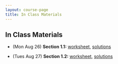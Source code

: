 ```yaml
---
layout: course-page
title: In Class Materials
---
```


## In Class Materials


* (Mon Aug 26) **Section 1.1:** [worksheet](assets/materials/Fall2019/Worksheet_1-1.pdf), [solutions]()

* (Tues Aug 27) **Section 1.2:**   [worksheet](assets/materials/Fall2019/M251_first_recitation_sect-1-2.pdf), [solutions]()


<!-- To start using WebAssign, you will need two codes: -->

<!-- 1. Our Class Key: **uaf 1299 0905**  -->

<!-- 2. Your personal WebAssign access code.  Texts purchased from the UAF  bookstore include one; otherwise, a code can be purchased from WebAssign directly.  -->

<!-- Note WebAssign can be used for two weeks in a "trial" period which ends Sunday September 8 2019.  You can take advantage of this period if you are uncertain about you placement in this class.  -->

<!-- <div style="padding-top: 20px"></div>  -->
<!-- <center><a class="button" href="https://webassign.net">Go To WebAssign</a></center>  -->

